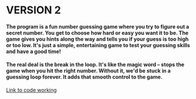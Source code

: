# VERSION 2
#### The program is a fun number guessing game where you try to figure out a secret number. You get to choose how hard or easy you want it to be. The game gives you hints along the way and tells you if your guess is too high or too low. It's just a simple, entertaining game to test your guessing skills and have a good time!
#### The real deal is the break in the loop. It's like the magic word – stops the game when you hit the right number. Without it, we'd be stuck in a guessing loop forever. It adds that smooth control to the game.
[Link to code working](https://drive.google.com/file/d/1vgAGzv0W6thW_uStCfsF716TDWT0-_WX/view)





